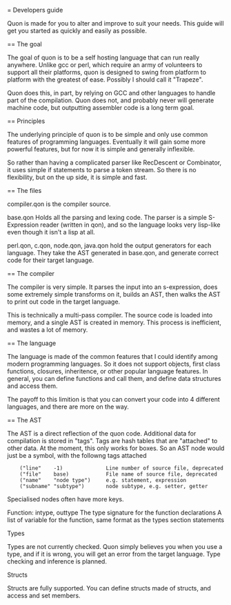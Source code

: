 = Developers guide

Quon is made for you to alter and improve to suit your needs.  This guide will get you started as quickly and easily as possible.

== The goal

The goal of quon is to be a self hosting language that can run really anywhere.  Unlike gcc or perl, which require an army of volunteers to support all their platforms, quon is designed to swing from platform to platform with the greatest of ease.  Possibly I should call it "Trapeze".

Quon does this, in part, by relying on GCC and other languages to handle part of the compilation.  Quon does not, and probably never will generate machine code, but outputting assembler code is a long term goal.

== Principles

The underlying principle of quon is to be simple and only use common features of programming languages.  Eventually it will gain some more powerful features, but for now it is simple and generally inflexible.

So rather than having a complicated parser like RecDescent or Combinator, it uses simple if statements to parse a token stream.  So there is no flexibility, but on the up side, it is simple and fast.

== The files

compiler.qon is the compiler source.

base.qon Holds all the parsing and lexing code.  The parser is a simple S-Expression reader (written in qon), and so the language looks very lisp-like even though it isn't a lisp at all.

perl.qon, c.qon, node.qon, java.qon hold the output generators for each language.  They take the AST generated in base.qon, and generate correct code for their target language.

== The compiler

The compiler is very simple.  It parses the input into an s-expression, does some extremely simple transforms on it, builds an AST, then walks the AST to print out code in the target language.

This is technically a multi-pass compiler.  The source code is loaded into memory, and a single AST is created in memory.  This process is inefficient, and wastes a lot of memory.

== The language

The language is made of the common features that I could identify among modern programming languages.  So it does not support objects, first class functions, closures, inheritence, or other popular language features.  In general, you can define functions and call them, and define data structures and access them.

The payoff to this limition is that you can convert your code into 4 different languages, and there are more on the way.

== The AST

The AST is a direct reflection of the quon code.  Additional data for compilation is stored in "tags".  Tags are hash tables that are "attached" to other data.  At the moment, this only works for boxes.  So an AST node would just be a symbol, with the followng tags attached

        ("line"    -1)              Line number of source file, deprecated
        ("file"    base)            File name of source file, deprecated
        ("name"    "node type")     e.g. statement, expression
        ("subname" "subtype")       node subtype, e.g. setter, getter


Specialised nodes often have more keys.  

Function:
    intype, outtype     The type signature for the function
    declarations        A list of variable for the function, same format as the types section
    statements


Types

Types are not currently checked.  Quon simply believes you when you use a type, and if it is wrong, you will get an error from the target language.  Type checking and inference is planned.

Structs

Structs are fully supported.  You can define structs made of structs, and access and set members.
